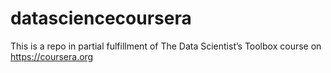 # datasciencecoursera
This is a repo in partial fulfillment of The Data Scientist’s Toolbox course on https://coursera.org
